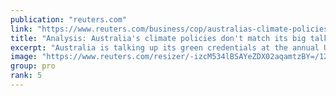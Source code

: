 ```yaml
---
publication: "reuters.com"
link: "https://www.reuters.com/business/cop/australias-climate-policies-dont-match-its-big-talk-cop27-2022-11-20/"
title: "Analysis: Australia's climate policies don't match its big talk at COP27"
excerpt: "Australia is talking up its green credentials at the annual U.N. climate summit, but its policies do not match the portrayal as it continues to support new mining and energy projects, and fuels the cr"
image: "https://www.reuters.com/resizer/-izcM534lBSAYeZDX02aqamtzBY=/1200x628/smart/filters:quality(80)/cloudfront-us-east-2.images.arcpublishing.com/reuters/X7YIOP5CDJNFFK3SA6IQ66EE6E.jpg"
group: pro
rank: 5
---
```

